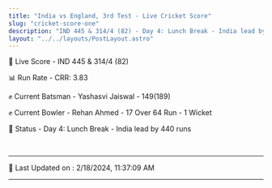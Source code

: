 ```yaml
---
title: "India vs England, 3rd Test - Live Cricket Score"
slug: "cricket-score-one"
description: "IND 445 & 314/4 (82) - Day 4: Lunch Break - India lead by 440 runs."
layout: "../../layouts/PostLayout.astro"
---
```


🔴 Live Score - IND 445 & 314/4 (82)  

📊 Run Rate - CRR: 3.83  

✊ Current Batsman - Yashasvi Jaiswal - 149(189)  

✊ Current Bowler - Rehan Ahmed - 17 Over 64 Run - 1 Wicket  

📑 Status - Day 4: Lunch Break - India lead by 440 runs

<br />

***

📝 Last Updated on : 2/18/2024, 11:37:09 AM

***

